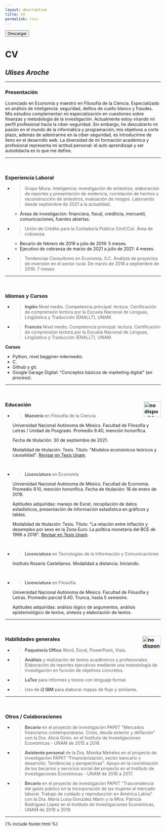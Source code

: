 ```yaml
---
layout: description
title: CV
permalink: /cv/
---
```


<body>
    <form action="https://github.com/Sokratica/sokratica/blob/master/excv.pdf" method="get" target="_blank">
        <button type="submit">Descargar</button>
    </form>
</body>

# CV

## *Ulises Aroche*

---

### Presentación

Licenciado en Economía y maestro en Filosofía de la Ciencia. Especializado en análisis de  inteligencia: seguridad, delitos de cuello blanco y fraudes. Mis estudios complementan mi especialización en cuestiones sobre finanzas y metodología de la investigación. Actualmente estoy virando mi perfil profesional hacia la ciber-seguridad. Sin embargo, he descubierto mi pasión en el mundo de la informática y programación; mis objetivos a corto plazo, además de adentrarme en la ciber-seguridad, es introducirme de lleno en el desarrollo web. La diversidad de mi formación académica y profesional representa mi actitud personal: el auto aprendizaje y ser autodidacta es lo que me define.

---

<br>

### Experiencia Laboral

+ > Grupo Miura. Inteligencia: investigación de siniestros, elaboración de reportes y presentación de evidencia, correlación de hechos y reconstrucción de siniestros, evaluación de riesgos. Laborando desde septiembre de 2021 a la actualidad.
    + Áreas de investigación: financiera, fiscal, crediticia, mercantil, comunicaciones, fuentes abiertas.

+ > Unión de Crédito para la Contaduría Pública (UniCCo). Área de cobranza:
    + Becario de febrero de 2019 a julio de 2019: 5 meses.
    + Ejecutivo de cobranza de marzo de 2021 a julio de 2021: 4 meses.

+ > Tendencias Consultores en Economía, S.C. Analista de proyectos de inversión en el sector rural. De marzo de 2018 a septiembre de 2018: 7 meses.

---

<br>

### Idiomas y Cursos

+ > **Inglés** Nivel medio. Competencia principal: lectura. Certificación de comprensión lectora por la Escuela Nacional de Lenguas, Lingüística y Traducción (ENALLT), UNAM.

+ > **Francés** Nivel medio. Competencia principal: lectura. Certificación de comprensión lectora por la Escuela Nacional de Lenguas, Lingüística y Traducción (ENALLT), UNAM.

**Cursos**

+ Python, nivel begginer-intermedio.
+ C.
+ Github y git.
+ Google Garage Digital: "Conceptos básicos de marketing digital" (en proceso).

---

<br>

### Educación <img style="float: right" alt="no disponible" src="../assets/img/unam.png" height="50" width="55">

+ > **Maestría** en Filosofía de la Ciencia

    Universidad Nacional Autónoma de México. Facultad de Filosofía y Letras / Unidad de Posgrado.
    Promedio 9.40, mención honorífica.
    
    Fecha de titulación: 30 de septiembre de 2021.
    
    Modalidad de titulación: Tesis. Título: "Modelos económicos teóricos y causalidad". [Revisar en Tesis Unam](http://132.248.9.195/ptd2021/julio/0813587/Index.html).

<br>

+ > **Licenciatura** en Economía

    Universidad Nacional Autónoma de México. Facultad de Economía. Promedio 9.10, mención honorífica. Fecha de titulación: 18 de enero de 2019.

    Aptitudes adquiridas: manejo de Excel, recopilación de datos estadísticos, presentación de información estadística en gráficos y tablas.

    Modalidad de titulación: Tesis. Título: "La relación entre inflación y desempleo por sexo en la Zona Euro: La política monetaria del BCE de 1996 a 2016". [Revisar en Tesis Unam](http://132.248.9.195/ptd2018/octubre/0781703/Index.html).

<br>

+ > **Licenciatura** en Tecnologías de la Información y Comunicaciónes

    Instituto Rosario Castellanos.
    Modalidad a distancia.
    Iniciando.

<br>

+ > **Licenciatura** en Filosofía

    Universidad Nacional Autónoma de México. Facultad de Filosofía y Letras.
    Promedio parcial 9.40.
    Trunca, hasta 5 semestre.
    
    Aptitudes adquiridas: análisis lógico de argumentos, análisis epistemológico de textos, síntesis y elaboración de textos.

---


<br>

### Habilidades generales <img style="float: right;" alt="no disponible" src="../assets/img/latex.png" height="40" width="60">

+ > **Paquetería Office** Word, Excel, PowerPoint, Visio.

+ > **Análisis** y realización de textos académicos y  profesionales. Elaboración de reportes ejecutivos mediante una metodología de investigación en función de objetivos concretos.

+ > **LaTex** para informes y textos con lenguaje formal.

+ > Uso de **i2 IBM** para elaborar mapas de flujo y similares.

---

<br>

### Otros / Colaboraciones

+ > **Becario** en el proyecto de investigación PAPIIT "Mercados financieros contemporáneos. Crisis, deuda exterior y deflación" con la Dra. Alicia Girón, en el Instituto de Investigaciones Económicas - UNAM de 2015 a 2016.

+ > **Asistente personal** de la Dra. Monika Meireles en el proyecto de investigación PAPIIT "Financiarización, sector bancario y desarrollo: Tendencias y perspectivas". Apoyo en la coordinación de los becarios y servicios social del proyecto en el Instituto de Investigaciones Económicas - UNAM de 2016 a 2017.

+ > **Becario** en el proyecto de investigación PAPIIT "Trascendencia del gasto público en la incorporación de las mujeres al mercado laboral. Trabajo de cuidado y reproducción en América Latina" con la Dra. María Luisa González Marín y la Mtra. Patricia Rodríguez López en el Instituto de Investigaciones Económicas, UNAM de 2018 a 2019.

---

{% include footer.html %}

